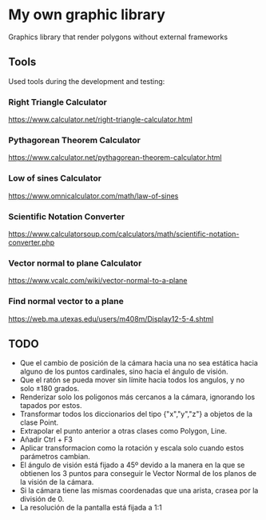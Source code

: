 # My own graphic library
Graphics library that render polygons without external frameworks

## Tools
Used tools during the development and testing:

### Right Triangle Calculator
https://www.calculator.net/right-triangle-calculator.html
### Pythagorean Theorem Calculator
https://www.calculator.net/pythagorean-theorem-calculator.html
### Low of sines Calculator
https://www.omnicalculator.com/math/law-of-sines
### Scientific Notation Converter
https://www.calculatorsoup.com/calculators/math/scientific-notation-converter.php
### Vector normal to plane Calculator
https://www.vcalc.com/wiki/vector-normal-to-a-plane
### Find normal vector to a plane
https://web.ma.utexas.edu/users/m408m/Display12-5-4.shtml


## TODO
* Que el cambio de posición de la cámara hacia una no sea estática hacia alguno de los puntos cardinales, sino hacia el ángulo de visión.
* Que el ratón se pueda mover sin límite hacia todos los angulos, y no solo ±180 grados.
* Renderizar solo los poligonos más cercanos a la cámara, ignorando los tapados por estos.
* Transformar todos los diccionarios del tipo {"x","y","z"} a objetos de la clase Point.
* Extrapolar el punto anterior a otras clases como Polygon, Line.
* Añadir Ctrl + F3
* Aplicar transformacion como la rotación y escala solo cuando estos parámetros cambian.
* El ángulo de visión está fijado a 45º devido a la manera en la que se obtienen los 3 puntos para conseguir le Vector Normal de los planos de la visión de la cámara.
* Si la cámara tiene las mismas coordenadas que una arista, crasea por la división de 0.
* La resolución de la pantalla está fijada a 1:1